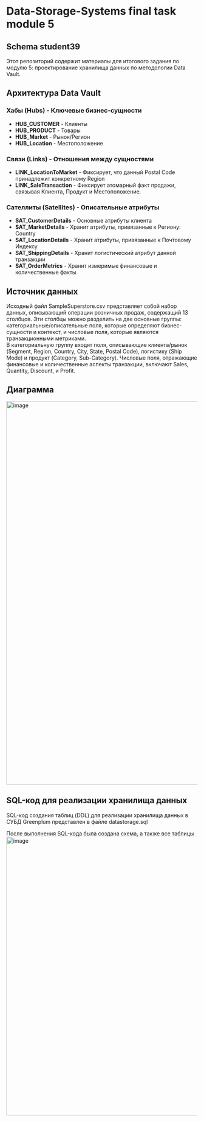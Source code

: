 # Data-Storage-Systems final task module 5
## Schema student39

Этот репозиторий содержит материалы для итогового задания по модулю 5: проектирование хранилища данных по методологии Data Vault.

## Архитектура Data Vault

### Хабы (Hubs) - Ключевые бизнес-сущности
- **HUB_CUSTOMER** - Клиенты
- **HUB_PRODUCT** - Товары
- **HUB_Market** - Рынок/Регион
- **HUB_Location** - Местоположение

### Связи (Links) - Отношения между сущностями
- **LINK_LocationToMarket** - Фиксирует, что данный Postal Code принадлежит конкретному Region
- **LINK_SaleTransaction** - Фиксирует атомарный факт продажи, связывая Клиента, Продукт и Местоположение.

### Сателлиты (Satellites) - Описательные атрибуты
- **SAT_CustomerDetails** - Основные атрибуты клиента
- **SAT_MarketDetails** - Хранит атрибуты, привязанные к Региону: Country
- **SAT_LocationDetails** - Хранит атрибуты, привязанные к Почтовому Индексу
- **SAT_ShippingDetails** - Хранит логистический атрибут данной транзакции
- **SAT_OrderMetrics** - Хранит измеримые финансовые и количественные факты

## Источник данных
Исходный файл SampleSuperstore.csv представляет собой набор данных, описывающий операции розничных продаж, содержащий 13 столбцов. Эти столбцы можно разделить на две основные группы: категориальные/описательные поля, которые определяют бизнес-сущности и контекст, и числовые поля, которые являются транзакционными метриками.   
В категориальную группу входят поля, описывающие клиента/рынок (Segment, Region, Country, City, State, Postal Code), логистику (Ship Mode) и продукт (Category, Sub-Category). Числовые поля, отражающие финансовые и количественные аспекты транзакции, включают Sales, Quantity, Discount, и Profit. 

## Диаграмма 
<img width="1831" height="1008" alt="image" src="https://github.com/user-attachments/assets/aea86710-a486-4925-ac52-fadec72e83c1" />

## SQL-код для реализации хранилища данных
SQL-код создания таблиц (DDL) для реализации хранилища данных в СУБД Greenplum представлен в файле datastorage.sql

После выполнения SQL-кода была создана схема, а также все таблицы
<img width="1919" height="733" alt="image" src="https://github.com/user-attachments/assets/faecf8a8-942e-4e86-bbd5-e529a58c26b5" />


